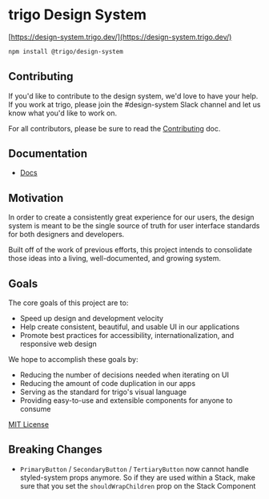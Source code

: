 # trigo Design System

[https://design-system.trigo.dev/](https://design-system.trigo.dev/)

```sh
npm install @trigo/design-system
```

## Contributing

If you'd like to contribute to the design system, we'd love to have your help.
If you work at trigo, please join the #design-system Slack channel and let us know what you'd like to work on.

For all contributors, please be sure to read the [Contributing](CONTRIBUTING.md) doc.

## Documentation

-   [Docs][site]

## Motivation

In order to create a consistently great experience for our users,
the design system is meant to be the single source of truth for user interface standards
for both designers and developers.

Built off of the work of previous efforts, this project intends
to consolidate those ideas into a living, well-documented, and growing system.

## Goals

The core goals of this project are to:

-   Speed up design and development velocity
-   Help create consistent, beautiful, and usable UI in our applications
-   Promote best practices for accessibility, internationalization, and responsive web design

We hope to accomplish these goals by:

-   Reducing the number of decisions needed when iterating on UI
-   Reducing the amount of code duplication in our apps
-   Serving as the standard for trigo's visual language
-   Providing easy-to-use and extensible components for anyone to consume

[site]: https://design-system.trigo.dev/

[MIT License](LICENSE.md)

## Breaking Changes

- `PrimaryButton` / `SecondaryButton` / `TertiaryButton` now cannot handle styled-system props anymore. So if they are used within a Stack, make sure that you set the `shouldWrapChildren` prop on the Stack Component